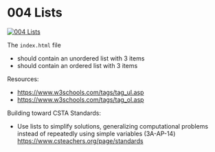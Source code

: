 # 004 Lists

[![004 Lists](https://img.youtube.com/vi/-thsse3omVA/0.jpg)](https://www.youtube.com/watch?v=-thsse3omVA)

The `index.html` file
- should contain an unordered list with 3 items
- should contain an ordered list with 3 items

Resources:
- https://www.w3schools.com/tags/tag_ul.asp
- https://www.w3schools.com/tags/tag_ol.asp

Building toward CSTA Standards:
- Use lists to simplify solutions, generalizing computational problems instead of repeatedly using simple variables (3A-AP-14) https://www.csteachers.org/page/standards
